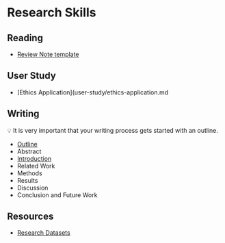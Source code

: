 # Research Skills

## Reading

- [Review Note template](../templates/review-note.md)

## User Study

- [Ethics Application](user-study/ethics-application.md

## Writing

:bulb: It is very important that your writing process gets started with an outline.

- [Outline](writing-outline.md)
- Abstract
- [Introduction](writing-introduction.md)
- Related Work
- Methods
- Results
- Discussion
- Conclusion and Future Work

## Resources

- [Research Datasets](datasets.md)
